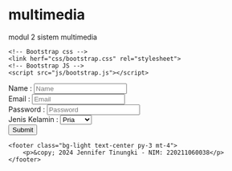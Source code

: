 # multimedia
modul 2 sistem multimedia
<!DOCTYPE html>
<html lang="en">
<head>
    <meta charset="UTF-8">
    <meta name="viewport" content="width=device-width, initial-scale=1.0">
    <title>modul 2 - JenniferTinungki</title>

    <!-- Bootstrap css -->
    <link herf="css/bootstrap.css" rel="stylesheet">
    <!-- Bootstrap JS -->
    <script src="js/bootstrap.js"></script>


</head> 
<body>
    <div class="container">
        <from action="">
            <div class="col-sm-10">
                <div class="from-group">
                    <label for="name">Name :</label>
                    <input type="text" class="from-control" placeholder="Name" name="nama" required>
                </div>
                <div class="from-group">
                    <label for="email">Email :</label>
                    <input type="email" class="from-control" placeholder="Email" name="email" required>
                </div>
                <div class="from-group">
                    <label for="password">Password :</label>
                    <input type="password" class="from-control" placeholder="Password" name="password" required>
                </div>
                <div class="from-group">
                    <label for="jk">Jenis Kelamin :</label>
                    <select class="from-control" id="jk" name="jk">
                        <option>Pria</option>
                        <option>Wanita</option>
                    </select>
                </div>
                <button type="submit" class="btn btn-primary">Submit</button>
            </div>
        </form>
    </div>

    <footer class="bg-light text-center py-3 mt-4">
        <p>&copy; 2024 Jennifer Tinungki - NIM: 220211060038</p>
    </footer>

</body>

</html>
